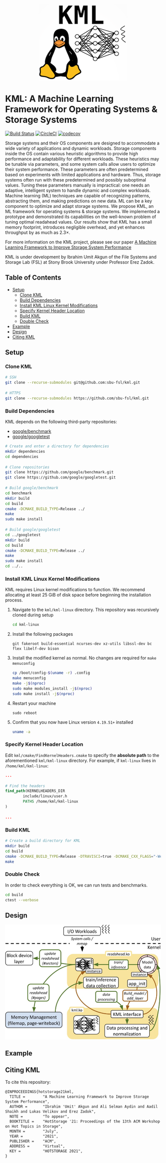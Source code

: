 <div align="center">
<img src="docs/images/Logo.png" alt="logo"></img>
</div>

# KML: A Machine Learning Framework for Operating Systems & Storage Systems

[![Build Status](https://travis-ci.com/sbu-fsl/kml.svg?token=ALVmj9qYKSFZ9q3q9Fus&branch=master)](https://travis-ci.com/sbu-fsl/kml)
[![CircleCI](https://circleci.com/gh/sbu-fsl/kml.svg?style=svg&circle-token=ff2cfd35639d9fb3fbcf4e1a37f4c130a8f1b243)](https://circleci.com/gh/sbu-fsl/kml)
[![codecov](https://codecov.io/gh/sbu-fsl/kml/branch/master/graph/badge.svg?token=0DJXIM27M6)](https://codecov.io/gh/sbu-fsl/kml)

Storage systems and their OS components are designed to accommodate a wide variety of applications and dynamic workloads. Storage components inside the OS contain various heuristic algorithms to provide high performance and adaptability for different workloads. These heuristics may be tunable via parameters, and some system calls allow users to optimize their system performance. These parameters are often predetermined based on experiments with limited applications and hardware. Thus, storage systems often run with these predetermined and possibly suboptimal values. Tuning these parameters manually is impractical: one needs an adaptive, intelligent system to handle dynamic and complex workloads. Machine learning (ML) techniques are capable of recognizing patterns, abstracting them, and making predictions on new data. ML can be a key component to optimize and adapt storage systems. We propose KML, an ML framework for operating systems & storage systems. We implemented a prototype and demonstrated its capabilities on the well-known problem of tuning optimal readahead values. Our results show that KML has a small memory footprint, introduces negligible overhead, and yet enhances throughput by as much as 2.3×.

For more information on the KML project, please see our paper [A Machine Learning Framework to Improve Storage System Performance](https://dl.acm.org/doi/10.1145/3465332.3470875)

KML is under development by Ibrahim Umit Akgun of the File Systems and Storage Lab (FSL) at Stony Brook University under Professor Erez Zadok.

## Table of Contents

- [Setup](#Setup)
  - [Clone KML](#Clone-KML)
  - [Build Dependencies](#Build-Dependencies)
  - [Install KML Linux Kernel Modifications](#Install-KML-Linux-Kernel-Modifications)
  - [Specify Kernel Header Location](#Specify-Kernel-Header-Location)
  - [Build KML](#Build-KML)
  - [Double Check](#Double-Check)
- [Example](#Example)
- [Design](#Design)
- [Citing KML](#Citing-KML)

## Setup

### Clone KML

```bash
# SSH
git clone --recurse-submodules git@github.com:sbu-fsl/kml.git

# HTTPS
git clone --recurse-submodules https://github.com/sbu-fsl/kml.git
````

### Build Dependencies

KML depends on the following third-party repositories:

- [google/benchmark](https://github.com/google/benchmark)
- [google/googletest](https://github.com/google/googletest)

```bash
# Create and enter a directory for dependencies
mkdir dependencies
cd dependencies

# Clone repositories
git clone https://github.com/google/benchmark.git
git clone https://github.com/google/googletest.git

# Build google/benchmark
cd benchmark
mkdir build
cd build
cmake -DCMAKE_BUILD_TYPE=Release ../
make
sudo make install

# Build google/googletest
cd ../googletest
mkdir build
cd build
cmake -DCMAKE_BUILD_TYPE=Release ../
make
sudo make install
cd ../..
```

### Install KML Linux Kernel Modifications

KML requires Linux kernel modifications to function. We recommend allocating at least 25 GiB of disk space before beginning the installation process.

1. Navigate to the `kml/kml-linux` directory. This repository was recursively cloned during setup
    ```bash
    cd kml-linux
    ```
1. Install the following packages
    ```
    git fakeroot build-essential ncurses-dev xz-utils libssl-dev bc flex libelf-dev bison
    ```
1. Install the modified kernel as normal. No changes are required for `make menuconfig`
    ```bash
    cp /boot/config-$(uname -r) .config
    make menuconfig
    make -j$(nproc)
    sudo make modules_install -j$(nproc)
    sudo make install -j$(nproc)
    ```
1. Restart your machine
    ```
    sudo reboot
    ```
1. Confirm that you now have Linux version `4.19.51+` installed
    ```bash
    uname -a
    ```
    
### Specify Kernel Header Location

Edit `kml/cmake/FindKernelHeaders.cmake` to specify the **absolute path** to the aforementioned `kml/kml-linux` directory. For example, if `kml-linux` lives in `/home/kml/kml-linux`:

```cmake
...

# Find the headers
find_path(KERNELHEADERS_DIR
        include/linux/user.h
        PATHS /home/kml/kml-linux
)

...
```

### Build KML

```bash
# Create a build directory for KML
mkdir build
cd build 
cmake -DCMAKE_BUILD_TYPE=Release -DTRAVISCI=true -DCMAKE_CXX_FLAGS="-Werror" ..
make
```

### Double Check

In order to check everything is OK, we can run tests and benchmarks.
```bash
cd build
ctest --verbose
```

## Design
![kernel-design](docs/images/arch-online-kernel.jpg) 

## Example

## Citing KML

To cite this repository:

```
@INPROCEEDINGS{hotstorage21kml,
  TITLE =        "A Machine Learning Framework to Improve Storage System Performance",
  AUTHOR =       "Ibrahim 'Umit' Akgun and Ali Selman Aydin and Aadil Shaikh and Lukas Velikov and Erez Zadok",
  NOTE =         "To appear",
  BOOKTITLE =    "HotStorage '21: Proceedings of the 13th ACM Workshop on Hot Topics in Storage",
  MONTH =        "July",
  YEAR =         "2021",
  PUBLISHER =    "ACM",
  ADDRESS =      "Virtual",
  KEY =          "HOTSTORAGE 2021",
}
```
